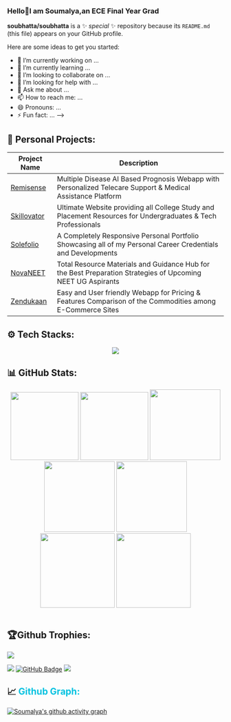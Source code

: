 ### Hello👋I am Soumalya,an ECE Final Year Grad




**soubhatta/soubhatta** is a ✨ _special_ ✨ repository because its `README.md` (this file) appears on your GitHub profile.

Here are some ideas to get you started:

- 🔭 I’m currently working on ...
- 🌱 I’m currently learning ...
- 👯 I’m looking to collaborate on ...
- 🤔 I’m looking for help with ...
- 💬 Ask me about ...
- 📫 How to reach me: ...
- 😄 Pronouns: ...
- ⚡ Fun fact: ...
-->

## 💼 Personal Projects:

<div align="center">
  
| Project Name | Description |
|--------------|-------------|
| [Remisense](https://xyz.vercel.app/) | Multiple Disease AI Based Prognosis Webapp with Personalized Telecare Support & Medical Assistance Platform |
| [Skillovator](https://xyz.vercel.app/) | Ultimate Website providing all College Study and Placement Resources for Undergraduates & Tech Professionals |
| [Solefolio](https://xyz.vercel.app/) | A Completely Responsive Personal Portfolio Showcasing all of my Personal Career Credentials and Developments | 
| [NovaNEET](https://xyz.vercel.app/) | Total Resource Materials and Guidance Hub for the Best Preparation Strategies of Upcoming NEET UG Aspirants |
| [Zendukaan](https://xyz.vercel.app/) | Easy and User friendly Webapp for Pricing & Features Comparison of the Commodities among E-Commerce Sites |

</div><be>

## ⚙ Tech Stacks:

<p align="center">
  <a href="https://skillicons.dev">
    <img src="https://skillicons.dev/icons?i=cpp,java,py,html,css,js,bootstrap,react,tailwind,nextjs,nodejs,express,mongodb,flask,postgres" />
  </a>
</p>


## 📊 GitHub Stats:

<div align="center">

<img height="158em" src="https://github-profile-summary-cards.vercel.app/api/cards/profile-details?username=soubhatta&theme=radical&hide_border=false">
<img height="158em" src="https://github-readme-stats.vercel.app/api/top-langs/?username=soubhatta&theme=radical&hide_border=true&include_all_commits=false&count_private=false&layout=compact">
<img height="164em" src="https://github-profile-summary-cards.vercel.app/api/cards/repos-per-language?username=soubhatta&theme=radical&hide_border=false">
<img height="164em" src="https://github-profile-summary-cards.vercel.app/api/cards/most-commit-language?username=soubhatta&theme=radical&hide_border=false">
<img height="164em" src="https://github-profile-summary-cards.vercel.app/api/cards/productive-time?username=soubhatta&theme=radical&utcOffset=8&hide_border=false">
<img height="173em" src="https://github-readme-stats.vercel.app/api?username=soubhatta&theme=radical&hide_border=true&include_all_commits=false&count_private=false">
<img height="173em" src="https://github-readme-streak-stats.herokuapp.com/?user=soubhatta&theme=radical&hide_border=true">

</div><br>

## 🏆Github Trophies:

![](https://github-profile-trophy.vercel.app/?username=soubhatta&theme=radical&no-frame=false&no-bg=true&margin-w=4)


![ ](https://komarev.com/ghpvc/?username=soubhatta&color=blue)
</a>
<a href="https://github.com/soubhatta?tab=followers"><img src="https://img.shields.io/github/followers/soubhatta?label=Followers&style=social" alt="GitHub Badge"></a>
<a href ="https://metrics.lecoq.io/insights/soubhatta"><img src="https://img.shields.io/badge/-informational?&label=GitHub+Metrics&style=social"/></a>

</p>


<p><h2 style="text-decoration: none; cursor: none;">📈  <span style="color: #00c2e0">Github Graph:</span></h2></p>

[![Soumalya's github activity graph](https://github-readme-activity-graph.vercel.app/graph?username=soubhatta&bg_color=02011e&color=ffffff&line=37ff00&point=ffffff&area=true&hide_border=false)](https://github.com/soubhatta/github-readme-activity-graph)


